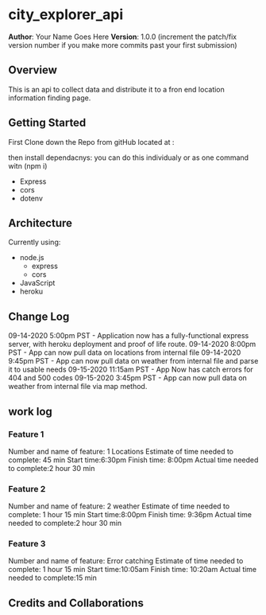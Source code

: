 # city_explorer_api

**Author**: Your Name Goes Here
**Version**: 1.0.0 (increment the patch/fix version number if you make more commits past your first submission)

## Overview

This is an api to collect data and distribute it to a fron end location information finding page.

## Getting Started

First Clone down the Repo from gitHub located at :

then install dependacnys:
you can do this individualy or as one command witn (npm i)

* Express
* cors
* dotenv

## Architecture

Currently using:

* node.js
  * express
  * cors
* JavaScript
* heroku

## Change Log

<!-- All times in PST-->

09-14-2020 5:00pm PST  - Application now has a fully-functional express server, with heroku deployment and proof of life route.
09-14-2020 8:00pm PST  - App can now pull data on locations from internal file
09-14-2020 9:45pm PST  - App can now pull data on weather from internal file and parse it to usable needs
09-15-2020 11:15am PST  - App Now has catch errors for 404 and 500 codes
09-15-2020 3:45pm PST  - App can now pull data on weather from internal file via map method.

## work log


### Feature 1

  Number and name of feature: 1 Locations
  Estimate of time needed to complete: 45 min
  Start time:6:30pm
  Finish time: 8:00pm
  Actual time needed to complete:2 hour 30 min

### Feature 2

  Number and name of feature: 2 weather
  Estimate of time needed to complete: 1 hour 15 min
  Start time:8:00pm
  Finish time: 9:36pm
  Actual time needed to complete:2 hour 30 min

### Feature 3

Number and name of feature: Error catching
Estimate of time needed to complete: 1 hour 15 min
Start time:10:05am
Finish time: 10:20am
Actual time needed to complete:15 min

## Credits and Collaborations
